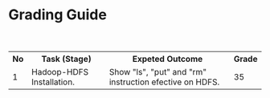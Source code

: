 # Grading Guide

<table>
  <header>
    <th>No</th>
    <th>Task (Stage)</th>
    <th>Expeted Outcome</th>
    <th>Grade</th>
  </header>
  <body>
    <tr>
      <td>1</td>
      <td>Hadoop-HDFS Installation.</td>
      <td>Show "ls", "put" and "rm" instruction efective on HDFS.</td>
      <td>35</td>
    </tr>
  </body>
</table>
